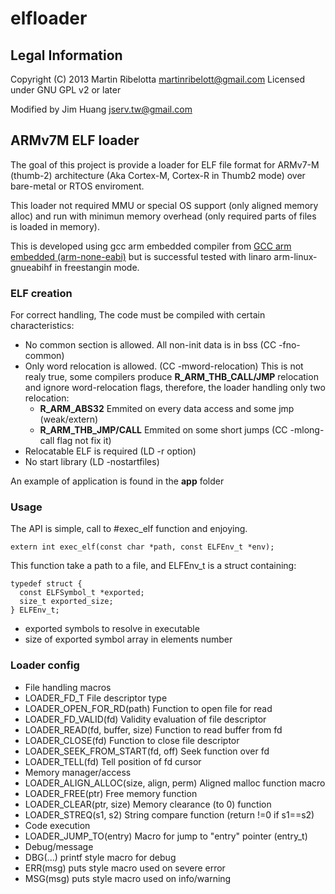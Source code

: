 # elfloader

## Legal Information

Copyright (C) 2013 Martin Ribelotta <martinribelott@gmail.com>
Licensed under GNU GPL v2 or later

Modified by Jim Huang <jserv.tw@gmail.com>

## ARMv7M ELF loader

The goal of this project is provide a loader for ELF file format for ARMv7-M
(thumb-2) architecture (Aka Cortex-M, Cortex-R in Thumb2 mode) over bare-metal
or RTOS enviroment.

This loader not required MMU or special OS support (only aligned memory alloc)
and run with minimun memory overhead (only required parts of files is loaded in
memory).

This is developed using gcc arm embedded compiler from [GCC arm embedded
(arm-none-eabi)](https://launchpad.net/gcc-arm-embedded) but is successful
tested with linaro arm-linux-gnueabihf in freestangin mode. 

### ELF creation

For correct handling, The code must be compiled with certain characteristics:

* No common section is allowed. All non-init data is in bss (CC -fno-common)
* Only word relocation is allowed. (CC -mword-relocation) This is not realy
  true, some compilers produce __R\_ARM\_THB\_CALL/JMP__ relocation and ignore
  word-relocation flags, therefore, the loader handling only two relocation:
   * __R\_ARM\_ABS32__ Emmited on every data access and some jmp (weak/extern)
   * __R\_ARM\_THB\_JMP/CALL__ Emmited on some short jumps (CC -mlong-call flag
     not fix it)
* Relocatable ELF is required (LD -r option)
* No start library (LD -nostartfiles)

An example of application is found in the __app__ folder

### Usage

The API is simple, call to #exec_elf function and enjoying.

    extern int exec_elf(const char *path, const ELFEnv_t *env);

This function take a path to a file, and ELFEnv_t is a struct containing:

	typedef struct {
	  const ELFSymbol_t *exported;
	  size_t exported_size;
	} ELFEnv_t;

 - exported symbols to resolve in executable
 - size of exported symbol array in elements number

### Loader config
 - File handling macros
  - LOADER_FD_T File descriptor type
  - LOADER_OPEN_FOR_RD(path) Function to open file for read
  - LOADER_FD_VALID(fd) Validity evaluation of file descriptor
  - LOADER_READ(fd, buffer, size) Function to read buffer from fd
  - LOADER_CLOSE(fd) Function to close file descriptor
  - LOADER_SEEK_FROM_START(fd, off) Seek function over fd
  - LOADER_TELL(fd) Tell position of fd cursor
 - Memory manager/access
  - LOADER_ALIGN_ALLOC(size, align, perm) Aligned malloc function macro
  - LOADER_FREE(ptr) Free memory function
  - LOADER_CLEAR(ptr, size) Memory clearance (to 0) function
  - LOADER_STREQ(s1, s2) String compare function (return !=0 if s1==s2)
 - Code execution
  - LOADER_JUMP_TO(entry) Macro for jump to "entry" pointer (entry_t)
 - Debug/message
  - DBG(...) printf style macro for debug
  - ERR(msg) puts style macro used on severe error
  - MSG(msg) puts style macro used on info/warning
